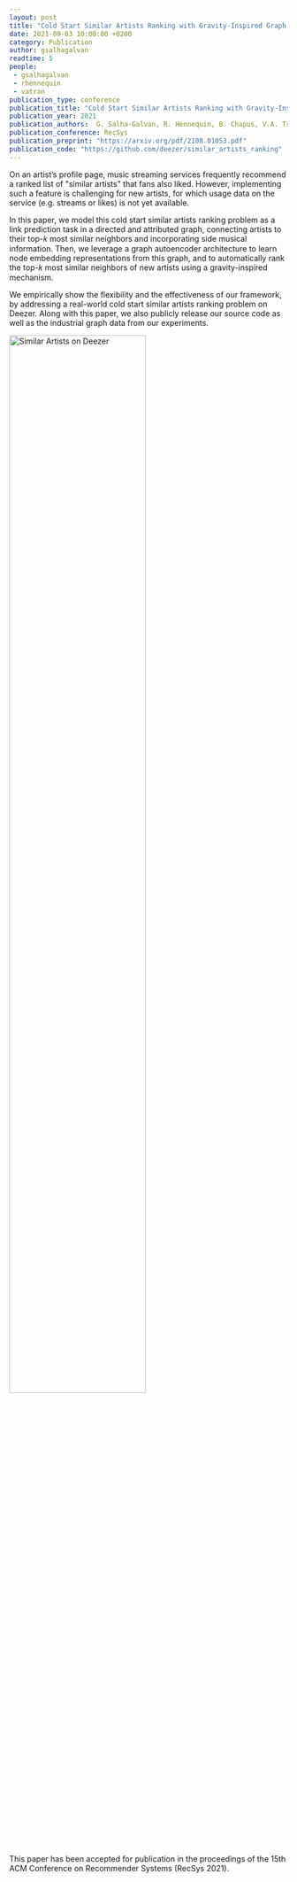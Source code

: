 ```yaml
---
layout: post
title: "Cold Start Similar Artists Ranking with Gravity-Inspired Graph Autoencoders"
date: 2021-09-03 10:00:00 +0200
category: Publication
author: gsalhagalvan
readtime: 5
people:
 - gsalhagalvan
 - rhennequin
 - vatran
publication_type: conference
publication_title: "Cold Start Similar Artists Ranking with Gravity-Inspired Graph Autoencoders"
publication_year: 2021
publication_authors:  G. Salha-Galvan, R. Hennequin, B. Chapus, V.A. Tran, M. Vazirgiannis
publication_conference: RecSys
publication_preprint: "https://arxiv.org/pdf/2108.01053.pdf"
publication_code: "https://github.com/deezer/similar_artists_ranking"
---
```


On an artist’s profile page, music streaming services frequently recommend a ranked list of "similar artists" that fans also liked.
However, implementing such a feature is challenging for new artists, for which usage data on the service (e.g. streams or likes) is not
yet available.

In this paper, we model this cold start similar artists ranking problem as a link prediction task in a directed and attributed
graph, connecting artists to their top-𝑘 most similar neighbors and incorporating side musical information. Then, we leverage a
graph autoencoder architecture to learn node embedding representations from this graph, and to automatically rank the top-𝑘 most
similar neighbors of new artists using a gravity-inspired mechanism.

We empirically show the flexibility and the effectiveness of our framework, by addressing a real-world cold start similar artists ranking problem on Deezer.
Along with this paper, we also publicly release our source code as well as the industrial graph data from our experiments.

<div class="publication-illustration">
    <img
        style="width: 70%;"
        src="{{ '/static/images/publis/salhagalvan21recsys/image.png' | prepend: site.url }}"
        alt="Similar Artists on Deezer"/>
</div>

This paper has been accepted for publication in the proceedings of the 15th ACM Conference on Recommender Systems (RecSys 2021).
